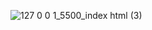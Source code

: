 ![127 0 0 1_5500_index html (3)](https://github.com/user-attachments/assets/3a213b10-d8ff-4a95-824f-92ae32755dd8)
